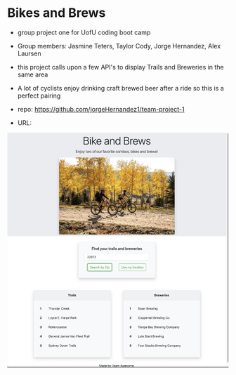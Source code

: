 # Bikes and Brews

* group project one for UofU coding boot camp

* Group members: Jasmine Teters, Taylor Cody, Jorge Hernandez, Alex Laursen

* this project calls upon a few API's to display Trails and Breweries in the same area

* A lot of cyclists enjoy drinking craft brewed beer after a ride so this is a perfect pairing

* repo: https://github.com/jorgeHernandez1/team-project-1

* URL: 


![screenshot](assets/IMG/app-screenshot.png)
